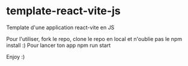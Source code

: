 # template-react-vite-js

Template d'une application react-vite en JS

Pour l'utiliser, fork le repo, clone le repo en local et n'oublie pas le npm install :)
Pour lancer ton app npm run start

Enjoy :) 
